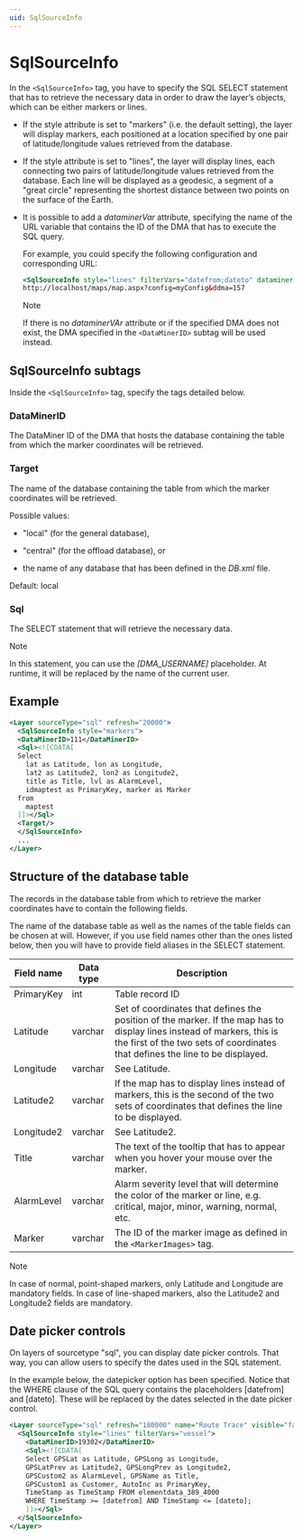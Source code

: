 ```yaml
---
uid: SqlSourceInfo
---
```


# SqlSourceInfo

In the `<SqlSourceInfo>` tag, you have to specify the SQL SELECT statement that has to retrieve the necessary data in order to draw the layer’s objects, which can be either markers or lines.

- If the style attribute is set to "markers" (i.e. the default setting), the layer will display markers, each positioned at a location specified by one pair of latitude/longitude values retrieved from the database.

- If the style attribute is set to "lines", the layer will display lines, each connecting two pairs of latitude/longitude values retrieved from the database. Each line will be displayed as a geodesic, a segment of a "great circle" representing the shortest distance between two points on the surface of the Earth.

- It is possible to add a *dataminerVar* attribute, specifying the name of the URL variable that contains the ID of the DMA that has to execute the SQL query.

  For example, you could specify the following configuration and corresponding URL:

  ```xml
  <SqlSourceInfo style="lines" filterVars="datefrom;dateto" dataminerVar="dma">
  http://localhost/maps/map.aspx?config=myConfig&ddma=157
  ```

  > [!NOTE]
  > If there is no *dataminerVAr* attribute or if the specified DMA does not exist, the DMA specified in the `<DataMinerID>` subtag will be used instead.

## SqlSourceInfo subtags

Inside the `<SqlSourceInfo>` tag, specify the tags detailed below.

### DataMinerID

The DataMiner ID of the DMA that hosts the database containing the table from which the marker coordinates will be retrieved.

### Target

The name of the database containing the table from which the marker coordinates will be retrieved.

Possible values:

- "local" (for the general database),

- "central" (for the offload database), or

- the name of any database that has been defined in the *DB.xml* file.

Default: local

### Sql

The SELECT statement that will retrieve the necessary data.

> [!NOTE]
> In this statement, you can use the *\[DMA_USERNAME\]* placeholder. At runtime, it will be replaced by the name of the current user.

## Example

```xml
<Layer sourceType="sql" refresh="20000">
  <SqlSourceInfo style="markers">
  <DataMinerID>111</DataMinerID>
  <Sql><![CDATA[
  Select
    lat as Latitude, lon as Longitude,
    lat2 as Latitude2, lon2 as Longitude2,
    title as Title, lvl as AlarmLevel,
    idmaptest as PrimaryKey, marker as Marker
  from
    maptest
  ]]></Sql>
  <Target/>
  </SqlSourceInfo>
  ...
</Layer>
```

## Structure of the database table

The records in the database table from which to retrieve the marker coordinates have to contain the following fields.

The name of the database table as well as the names of the table fields can be chosen at will. However, if you use field names other than the ones listed below, then you will have to provide field aliases in the SELECT statement.

| Field name | Data type | Description |
|--|--|--|
| PrimaryKey | int | Table record ID |
| Latitude | varchar | Set of coordinates that defines the position of the marker. If the map has to display lines instead of markers, this is the first of the two sets of coordinates that defines the line to be displayed. |
| Longitude | varchar | See Latitude. |
| Latitude2 | varchar | If the map has to display lines instead of markers, this is the second of the two sets of coordinates that defines the line to be displayed. |
| Longitude2 | varchar | See Latitude2. |
| Title | varchar | The text of the tooltip that has to appear when you hover your mouse over the marker. |
| AlarmLevel | varchar | Alarm severity level that will determine the color of the marker or line, e.g. critical, major, minor, warning, normal, etc. |
| Marker | varchar | The ID of the marker image as defined in the `<MarkerImages>` tag. |

> [!NOTE]
> In case of normal, point-shaped markers, only Latitude and Longitude are mandatory fields. In case of line-shaped markers, also the Latitude2 and Longitude2 fields are mandatory.

## Date picker controls

On layers of sourcetype "sql", you can display date picker controls. That way, you can allow users to specify the dates used in the SQL statement.

In the example below, the datepicker option has been specified. Notice that the WHERE clause of the SQL query contains the placeholders \[datefrom\] and \[dateto\]. These will be replaced by the dates selected in the date picker control.

```xml
<Layer sourceType="sql" refresh="180000" name="Route Trace" visible="false" allowToggle="true"  toggleGroup="Route Trace" option="datepicker">
  <SqlSourceInfo style="lines" filterVars="vessel">
    <DataMinerID>19302</DataMinerID>
    <Sql><![CDATA[
    Select GPSLat as Latitude, GPSLong as Longitude,
    GPSLatPrev as Latitude2, GPSLongPrev as Longitude2,
    GPSCustom2 as AlarmLevel, GPSName as Title,
    GPSCustom1 as Customer, AutoInc as PrimaryKey,
    TimeStamp as TimeStamp FROM elementdata_389_4000
    WHERE TimeStamp >= [datefrom] AND TimeStamp <= [dateto];
    ]]></Sql>
  </SqlSourceInfo>
</Layer>
```
